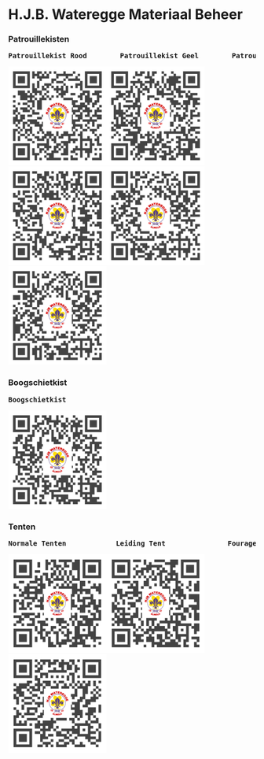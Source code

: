 # H.J.B. Wateregge Materiaal Beheer
### Patrouillekisten
<pre><b>Patrouillekist Rood        Patrouillekist Geel        Patrouillekist Blauw      Patrouillekist Zwart       Patrouillekist Grijs</b><br></pre>
<img height=200px; src="./qr/QR-Patrouillekist-Rood.svg"/><img height=200px; src="./qr/QR-Patrouillekist-Geel.svg"/><img height=200px; src="./qr/QR-Patrouillekist-Blauw.svg"/><img height=200px; src="./qr/QR-Patrouillekist-Zwart.svg"/><img height=200px; src="./qr/QR-Patrouillekist-Grijs.svg"/>

### Boogschietkist
<pre><b>Boogschietkist</b><br></pre>
<img height=200px; src="./qr/QR-Boogschietkist.svg"/>

### Tenten
<pre><b>Normale Tenten            Leiding Tent               Fouragetent</b><br></pre>
<img height=200px; src="./qr/QR-Normale-Tent.svg"/><img height=200px; src="./qr/QR-Leiding-Tent.svg"/><img height=200px; src="./qr/QR-Fourage-Tent.svg"/>

